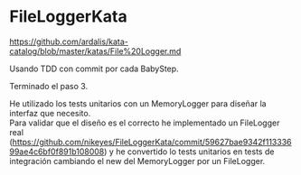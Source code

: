 # FileLoggerKata
https://github.com/ardalis/kata-catalog/blob/master/katas/File%20Logger.md

Usando TDD con commit por cada BabyStep.

Terminado el paso 3.

He utilizado los tests unitarios con un MemoryLogger para diseñar la interfaz que necesito.  
Para validar que el diseño es el correcto he implementado un FileLogger real (https://github.com/nikeyes/FileLoggerKata/commit/59627bae9342f11333699ae4c6bf0f891b108008) y he convertido lo tests unitarios en tests de integración cambiando el new del MemoryLogger por un FileLogger.
